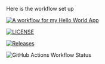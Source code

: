 Here is the workflow set up

[![A workflow for my Hello World App](https://github.com/40582347/Proj1/actions/workflows/main.yml/badge.svg)](https://github.com/40582347/Proj1/actions/workflows/main.yml)

[![LICENSE](https://img.shields.io/github/license/40582347/Proj1.svg?style=flat-square)](https://github.com/40582347/Proj1/blob/master/LICENSE)

[![Releases](https://img.shields.io/github/release/40582347/Proj1/all.svg?style=flat-square)](https://github.com/40582347/Proj1/releases)

![GitHub Actions Workflow Status](https://img.shields.io/github/actions/workflow/status/40582347/Proj1/main.yml?branch=develop)








